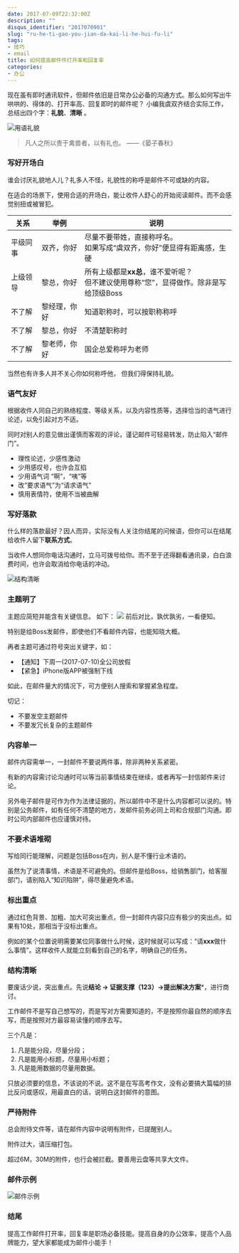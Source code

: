 ```yaml
---
date: 2017-07-09T22:32:00Z
description: ""
disqus_identifier: "2017070901"
slug: "ru-he-ti-gao-you-jian-da-kai-li-he-hui-fu-li"
tags:
- 技巧
- email
title: 如何提高邮件件打开率和回复率
categories:
- 办公
---
```


现在虽有即时通讯软件，但邮件依旧是日常办公必备的沟通方式。那么如何写出牛哄哄的、得体的、打开率高、回复即时的邮件呢？ 小编我虞双齐结合实际工作，总结出四个字：**礼貌**、**清晰** 。 

![用语礼貌](https://static.yushuangqi.com/blog/2017/79920834.png)

> 凡人之所以贵于禽兽者，以有礼也。
>                                   ——《晏子春秋》
 
### 写好开场白
谁会讨厌礼貌地人儿？礼多人不怪，礼貌性的称呼是邮件不可或缺的内容。

在适合的场景下，使用合适的开场白，能让收件人舒心的开始阅读邮件。而不会感觉别扭或被冒犯。

|关系|举例|说明|
|------------|-----------|--------|
| 平级同事 | 双齐，你好| 尽量不要带姓，直接称呼名。<br>如果写成“虞双齐，你好”便显得有距离感，生硬 |
|上级领导| 黎总，你好| 所有上级都是**xx总**，谁不爱听呢？ <br>但不建议使用尊称“您”，显得做作。除非是写给顶级Boss|
| 不了解| 黎经理，你好| 知道职称时，可以按职称称呼|
| 不了解| 黎总，你好| 不清楚职称时|
| 不了解| 黎老师，你好| 国企总爱称呼为老师|

当然也有许多人并不关心你如何称呼他， 但我们得保持礼貌。
 
### 语气友好

根据收件人同自己的熟络程度、等级关系，以及内容性质等，选择恰当的语气进行论述，以免引起对方不适。

同时对别人的意见做出谨慎而客观的评论，谨记邮件可轻易转发，防止陷入“邮件门”。

+ 理性论述，少感性激动
+ 少用感叹号，也许会互掐
+ 少用语气词 “啊”，“咦”等
+ 改“要求语气”为“请求语气”
+ 慎用表情符，使用不当被曲解

### 写好落款
什么样的落款最好？因人而异，实际没有人关注你结尾的问候语，但你可以在结尾给收件人留下**联系方式**。

当收件人想同你电话沟通时，立马可拨号给你。而不至于还得翻看通讯录，白白浪费时间，也许会取消给你电话的冲动。
 


![结构清晰](https://static.yushuangqi.com/blog/2017/79970376.png)

### 主题明了
主题应简短并能含有关键信息。 如下：
![](https://static.yushuangqi.com/blog/2017/35425758.png)
前后对比，孰优孰劣，一看便知。

特别是给Boss发邮件，即使他们不看邮件内容，也能知晓大概。

再者主题可通过符号突出关键字，如：

+ 【通知】下周一(2017-07-10)全公司放假
+ 【紧急】iPhone版APP被强制下线

如此，在邮件量大的情况下，可方便别人搜索和掌握紧急程度。

切记：
+ 不要发空主题邮件
+ 不要发冗长复杂的主题邮件

### 内容单一
邮件内容需单一，一封邮件不要说两件事，除非两种关系紧密。

有新的内容需讨论沟通时可以等当前事情结束在继续，或者再写一封信邮件来讨论。

另外电子邮件是可作为作为法律证据的，所以邮件中不是什么内容都可以说的。特别是公务邮件，如有任何不清楚的地方，发邮件前务必同上司和合规部门沟通。即时公司内部邮件也应谨慎对待。
 
### 不要术语堆砌
写给同行能理解，问题是包括Boss在内，别人是不懂行业术语的。 

虽然为了说清事情，术语是不可避免的。但邮件是给Boss，给销售部门，给客服部门，请别陷入“知识陷阱”，得尽量避免术语。

### 标出重点
通过红色背景、加粗、加大可突出重点，但一封邮件内容只应有极少的突出点。如果有10处，那相当于没标出重点。

例如的某个位置说明需要某位同事做什么时候，这时候就可以写成：“请**xxx**做什么事情”。这样收件人就能立刻看到自己的名字，明确自己的任务。
 
### 结构清晰
要废话少说，突出重点。先说**结论 → 证据支撑（123）→提出解决方案***，进行商讨。

工作邮件不是写自己想写的，而是写对方需要知道的，不是按照你最自然的顺序去写，而是按照对方最容易读懂的顺序去写。

三个凡是：
1. 凡是能分段，尽量分段；
2. 凡是能用小标题，尽量用小标题；
3. 凡是能用数据的尽量用数据。

只放必须要的信息，不该说的不说。这不是在写高考作文，没有必要搞大篇幅的排比反问或感叹，用最直白的话，说明白这封邮件的意图。


### 严待附件
总会附待文件等，请在邮件内容中说明有附件，已提醒别人。

附件过大，请压缩打包。

超过6M，30M的附件，也行会被拦截。要善用云盘等共享大文件。


### 邮件示例
![邮件示例](https://static.yushuangqi.com/blog/2017/39956823.png)


### 结尾
提高工作邮件打开率，回复率是职场必备技能。提高自身的办公效率，提高个人品牌能力，望大家都能成为邮件小能手！





